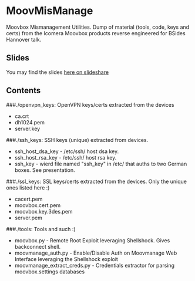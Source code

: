 # MoovMisManage
Moovbox Mismanagement Utilities. Dump of material (tools, code, keys and certs) from the Icomera Moovbox products reverse engineered for BSides Hannover talk.

## Slides  
You may find the slides [here on slideshare][slideshare]

## Contents

###./openvpn_keys: OpenVPN keys/certs extracted from the devices  
* ca.crt  
* dh1024.pem  
* server.key  

###./ssh_keys: SSH keys (unique) extracted from devices.  
* ssh_host_dsa_key - /etc/ssh/ host dsa key.
* ssh_host_rsa_key - /etc/ssh/ host rsa key.
* ssh_key - wierd file named "ssh_key" in /etc/ that auths to two German boxes. See presentation.  

###./ssl_keys: SSL keys/certs extracted from the devices. Only the unique ones listed here :)  
* cacert.pem   
* moovbox.cert.pem   
* moovbox.key.3des.pem   
* server.pem

###./tools: Tools and such :)  
* moovbox.py - Remote Root Exploit leveraging Shellshock. Gives backconnect shell.   
* moovmanage_auth.py - Enable/Disable Auth on Moovmanage Web Interface leveraging the Shellshock exploit    
* moovmanage_extract_creds.py - Credentials extractor for parsing moovbox.settings databases  

[slideshare]: http://www.slideshare.net/infodox/bsides-hannover-2015-shell-on-wheels
